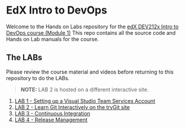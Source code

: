 # EdX Intro to DevOps #
Welcome to the Hands on Labs repository for the [edX DEV212x Intro to DevOps course (Module 1)](https://www.edx.org/course/introduction-devops-microsoft-dev212x-0)
This repo contains all the source code and Hands on Lab manuals for the course.

## The LABs ##
Please review the course material and videos before returning to this repository to do the LABs.

> **NOTE:** LAB 2 is hosted on a different interactive site.

1. [LAB 1 - Setting up a Visual Studio Team Services Account](docs/Lab1/edX-DEV212x-Lab1.md)
1. [LAB 2 - Learn Git Interactively on the tryGit site](https://try.github.io/levels/1/challenges/1)
1. [LAB 3 - Continuous Integration](docs/Lab3/edX-DEV212x-Lab3.md)
1. [LAB 4 - Release Management](docs/Lab4/edX-DEV212x-Lab4.md)
